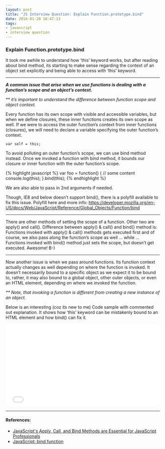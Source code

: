 ```yaml
---
layout: post
title: "JS Interview Question: Explain Function.prototype.bind"
date: 2016-01-20 10:47:13
tags:
- javascript
- interview question
---
```


### Explain Function.prototype.bind

It took me awhile to understand how ‘this’ keyword works, but after reading about bind method, its starting to make sense regarding the context of an object set explicitly and being able to access with ‘this’ keyword.

-----

***A common issue that arise when we use functions is dealing with a function’s scope and an object’s context.***

_** it’s important to understand the difference between function scope and object context._

Every function has its own scope with visible and accessible variables, but when we define closures, these inner functions creates its own scope as well. If we were to access the outer function’s context from inner functions (closures), we will need to declare a variable specifying the outer function’s context.

```
var self = this;
```

To avoid polluting an outer function’s scope, we can use bind method instead. Once we invoked a function with bind method, it bounds our closure or inner function with the outer function’s scope.

{% highlight javascript %}
var foo = function() {
  // some content 
  console.log(this);
}.bind(this);
{% endhighlight %}

We are also able to pass in 2nd arguments if needed.

Though, IE8 and below doesn’t support bind(), there is a polyfill available to fix this issue. Polyfill here and more info: https://developer.mozilla.org/en-US/docs/Web/JavaScript/Reference/Global_Objects/Function/bind

-----

There are other methods of setting the scope of a function. Other two are apply() and call().
Difference between apply() & call() and bind() method is:
Functions invoked with apply() & call() methods gets executed first and of course, we also pass along the function’s scope as well
… while …
Functions invoked with bind() method just sets the scope, but doesn’t get executed. Awesome! B-)

-----

Now another issue is when we pass around functions. Its function context actually changes as well depending on where the function is invoked. It doesn’t necessarily bound to a specific object as we expect it to be bound to, rather, it may also bound to a global object, other outer objects, or even an HTML element, depending on where we invoked the function.

_** Note, that invoking a function is different from creating a new instance of an object._

Below is an interesting (coz its new to me) Code sample with commented out explanation. It shows how ‘this’ keyword can be mistakenly bound to an HTML element and how bind() can fix it.

<iframe height='268' scrolling='no' src='//codepen.io/rlynjb/embed/qbpZVX/?height=268&theme-id=20698&default-tab=js' frameborder='no' allowtransparency='true' allowfullscreen='true' style='width: 100%;'>See the Pen <a href='http://codepen.io/rlynjb/pen/qbpZVX/'>Learning Javascript's bind method</a> by rlynjb (<a href='http://codepen.io/rlynjb'>@rlynjb</a>) on <a href='http://codepen.io'>CodePen</a>.
</iframe>

-----


#### References:

- [JavaScript's Apply, Call, and Bind Methods are Essential for JavaScript Professionals](http://javascriptissexy.com/javascript-apply-call-and-bind-methods-are-essential-for-javascript-professionals)
- [JavaScript: bind function](http://krasimirtsonev.com/blog/article/JavaScript-bind-function-setting-a-scope)
